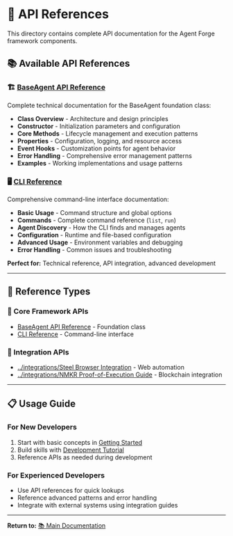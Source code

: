 # 📖 API References

This directory contains complete API documentation for the Agent Forge framework components.

## 📚 **Available API References**

### **🏗️ [BaseAgent API Reference](BASEAGENT_API_REFERENCE.md)**
Complete technical documentation for the BaseAgent foundation class:

- **Class Overview** - Architecture and design principles
- **Constructor** - Initialization parameters and configuration
- **Core Methods** - Lifecycle management and execution patterns
- **Properties** - Configuration, logging, and resource access
- **Event Hooks** - Customization points for agent behavior
- **Error Handling** - Comprehensive error management patterns
- **Examples** - Working implementations and usage patterns

### **🖥️ [CLI Reference](CLI_REFERENCE.md)**
Comprehensive command-line interface documentation:

- **Basic Usage** - Command structure and global options
- **Commands** - Complete command reference (`list`, `run`)
- **Agent Discovery** - How the CLI finds and manages agents
- **Configuration** - Runtime and file-based configuration
- **Advanced Usage** - Environment variables and debugging
- **Error Handling** - Common issues and troubleshooting

**Perfect for:** Technical reference, API integration, advanced development

---

## 🎯 **Reference Types**

### **🔧 Core Framework APIs**
- [BaseAgent API Reference](BASEAGENT_API_REFERENCE.md) - Foundation class
- [CLI Reference](CLI_REFERENCE.md) - Command-line interface

### **🔗 Integration APIs**
- [../integrations/Steel Browser Integration](../integrations/STEEL_BROWSER_INTEGRATION.md) - Web automation
- [../integrations/NMKR Proof-of-Execution Guide](../integrations/NMKR_PROOF_OF_EXECUTION_GUIDE.md) - Blockchain integration

---

## 📋 **Usage Guide**

### **For New Developers**
1. Start with basic concepts in [Getting Started](../guides/GETTING_STARTED.md)
2. Build skills with [Development Tutorial](../tutorials/AGENT_DEVELOPMENT_TUTORIAL.md)
3. Reference APIs as needed during development

### **For Experienced Developers**
- Use API references for quick lookups
- Reference advanced patterns and error handling
- Integrate with external systems using integration guides

---

**Return to:** [📚 Main Documentation](../README.md)